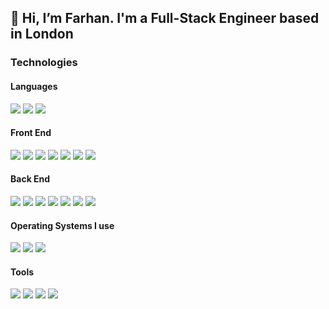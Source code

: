 ## 👋 Hi, I’m Farhan. I'm a Full-Stack Engineer based in London

### Technologies
#### Languages
<p>
    <a href="#"><img src="https://shields.io/badge/TypeScript-3178C6?logo=TypeScript&logoColor=FFF&style=flat-square" /></a>
    <a href="#"><img src="https://shields.io/badge/JavaScript-F7DF1E?logo=JavaScript&logoColor=000&style=flat-square" /></a>
    <a href="#"><img src="https://shields.io/badge/python-3670A0?style=flat-square&logo=python&logoColor=ffdd54" /></a>
</p>

#### Front End
<p>
    <a href="#"><img src="https://img.shields.io/badge/react-%2320232a.svg?style=flat-square&logo=react&logoColor=%2361DAFB" /></a>
    <a href="#"><img src="https://img.shields.io/badge/angular-%23DD0031.svg?style=flat-square&logo=angular&logoColor=white" /></a>   
    <a href="#"><img src="https://img.shields.io/badge/Next-black?style=flat-square&logo=next.js&logoColor=white" /></a>
    <a href="#"><img src="https://img.shields.io/badge/tailwindcss-%2338B2AC.svg?style=flat-square&logo=tailwind-css&logoColor=white" /></a>
    <a href="#"><img src="https://img.shields.io/badge/html5-%23E34F26.svg?style=flat-square&logo=html5&logoColor=white" /></a>
    <a href="#"><img src="https://img.shields.io/badge/css3-%231572B6.svg?style=flat-square&logo=css3&logoColor=white" /></a>
    <a href="#"><img src="https://img.shields.io/badge/SASS-hotpink.svg?style=flat-square&logo=SASS&logoColor=white" /></a>   
</p>

#### Back End
<p>
    <a href="#"><img src="https://img.shields.io/badge/express.js-%23404d59.svg?style=flat-square&logo=express&logoColor=%2361DAFB" /></a>
    <a href="#"><img src="https://img.shields.io/badge/nestjs-%23E0234E.svg?style=flat-square&logo=nestjs&logoColor=white" /></a>
    <a href="#"><img src="https://img.shields.io/badge/flask-%23000.svg?style=flat-square&logo=flask&logoColor=white" /></a>
    <a href="#"><img src="https://img.shields.io/badge/firebase-%23039BE5.svg?style=flat-square&logo=firebase" /></a>
    <a href="#"><img src="https://img.shields.io/badge/MongoDB-%234ea94b.svg?style=flat-square&logo=mongodb&logoColor=white" /></a>
    <a href="#"><img src="https://img.shields.io/badge/postgres-%23316192.svg?style=flat-square&logo=postgresql&logoColor=white" /></a>
    <a href="#"><img src="https://img.shields.io/badge/-ApolloGraphQL-311C87?style=flat-square&logo=apollo-graphql" /></a>
</p>

#### Operating Systems I use
<p>
    <a href="#"><img src="https://shields.io/badge/MacOS--9cf?logo=Apple&style=flat-square" /></a>	
    <a href="#"><img src="https://img.shields.io/badge/Windows-0078D6?style=flat-square&logo=windows&logoColor=white"></a>  
    <a href="#"><img src="https://img.shields.io/badge/Ubuntu-E95420?style=flat-square&logo=ubuntu&logoColor=white"></a>
</p>

#### Tools
<a href="#"><img src="https://img.shields.io/badge/Visual%20Studio%20Code-0078d7.svg?style=flat-square&logo=visual-studio-code&logoColor=white"></a>
<a href="#"><img src="https://img.shields.io/badge/VIM-%2311AB00.svg?style=flat-square&logo=vim&logoColor=white"></a>
<a href="#"><img src="https://img.shields.io/badge/git-%23F05033.svg?style=flat-square&logo=git&logoColor=white"></a>
<a href="#"><img src="https://img.shields.io/badge/Postman-FF6C37?style=flat-square&logo=postman&logoColor=white"></a>

